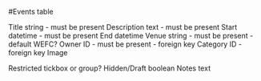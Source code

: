 #Events table

Title
  string  - must be present
Description
  text - must be present
Start
  datetime - must be present
End
  datetime
Venue
  string - must be present - default WEFC?
Owner
  ID - must be present - foreign key
Category
  ID - foreign key
Image
  
Restricted
  tickbox or group?
Hidden/Draft
  boolean
Notes
  text